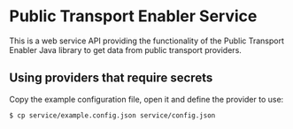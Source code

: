 Public Transport Enabler Service
================================

This is a web service API providing the functionality of the Public Transport Enabler Java library to get data from public transport providers.

Using providers that require secrets
------------------------------------

Copy the example configuration file, open it and define the provider to use:

    $ cp service/example.config.json service/config.json
